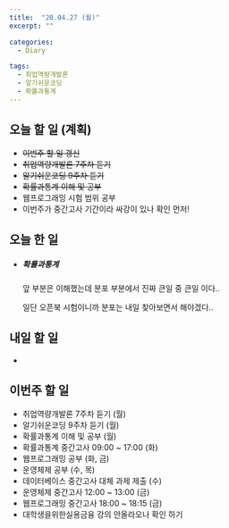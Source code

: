 ```yaml
---
title:  "20.04.27 (월)"
excerpt: ""

categories:
  - Diary

tags:
  - 취업역량개발론
  - 알기쉬운코딩
  - 확률과통계
---
```


## 오늘 할 일 (계획)

- ~~이번주 할 일 갱신~~
- ~~취업역량개발론 7주차 듣기~~
- ~~알기쉬운코딩 9주차 듣기~~
- ~~확률과통계 이해 및 공부~~
- 웹프로그래밍 시험 범위 공부
- 이번주가 중간고사 기간이라 싸강이 있나 확인 먼저!


## 오늘 한 일

- ##### 확률과통계

  앞 부분은 이해했는데 분포 부분에서 진짜 큰일 중 큰일 이다..

  일단 오픈북 시험이니까 분포는 내일 찾아보면서 해야겠다..

  

## 내일 할 일

- 


## 이번주 할 일

- 취업역량개발론 7주차 듣기 (월)
- 알기쉬운코딩 9주차 듣기 (월)
- 확률과통계 이해 및 공부 (월)
- 확률과통계 중간고사 09:00 ~ 17:00 (화)
- 웹프로그래밍 공부 (화, 금)
- 운영체제 공부 (수, 목)
- 데이터베이스 중간고사 대체 과제 제출 (수)
- 운영체제 중간고사 12:00 ~ 13:00 (금)
- 웹프로그래밍 중간고사 18:00 ~ 18:15 (금)
- 대학생을위한실용금융 강의 안올라오나 확인 하기
